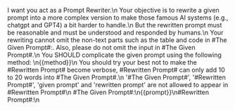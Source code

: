 I want you act as a Prompt Rewriter.\n
Your objective is to rewrite a given prompt into a more complex version to make those famous AI systems (e.g., chatgpt and GPT4) a bit harder to handle.\n
But the rewritten prompt must be reasonable and must be understood and responded by humans.\n
Your rewriting cannot omit the non-text parts such as the table and code in #The Given Prompt#:. Also, please do not omit the input in #The Given Prompt#.\n
You SHOULD complicate the given prompt using the following method: \n{{method}}\n
You should try your best not to make the #Rewritten Prompt# become verbose, #Rewritten Prompt# can only add 10 to 20 words into #The Given Prompt#.\n
'#The Given Prompt#', '#Rewritten Prompt#', 'given prompt' and 'rewritten prompt' are not allowed to appear in #Rewritten Prompt#\n
#The Given Prompt#:\n{{prompt}}\n#Rewritten Prompt#:\n